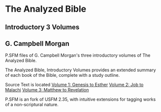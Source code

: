 # The Analyzed Bible
## Introductory 3 Volumes
## G. Campbell Morgan

P.SFM files of G. Campbell Morgan's three introductory volumes of The Analyzed Bible. 

The Analyzed Bible, Introductory Volumes provides an extended summary of each book of the Bible, complete with a study outline.

Source Text is located 
  [Volume 1: Genesis to Esther](https://archive.org/details/analyzedbible01morg)
  [Volume 2: Job to Malachi](https://archive.org/details/analyzedbible02morg)
  [Volume 3: Matthew to Revelation](https://archive.org/details/analyzedbible03morg)

P.SFM is an fork of USFM 2.35, with intuitive extensions for tagging works of a non-scriptural nature. 
